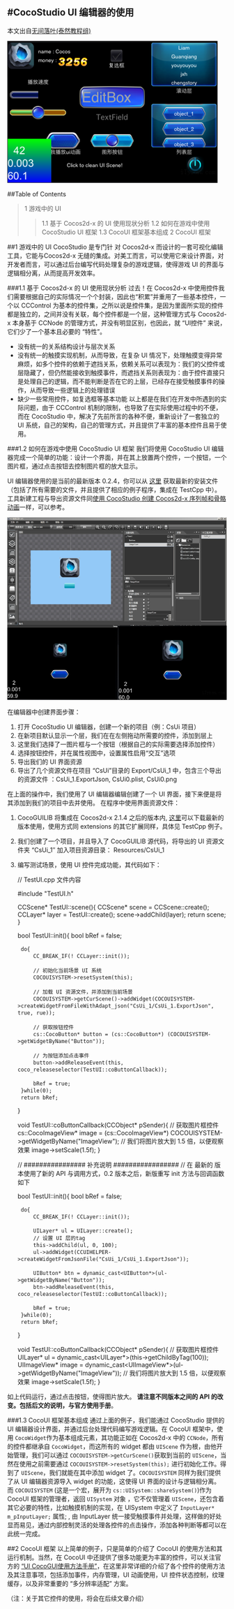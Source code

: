 #CocoStudio UI 编辑器的使用
---
本文出自[无间落叶(泰然教程组)](http://www.ityran.com/archives/4619)

![image](./res/1.png)

##Table of Contents
> 1 游戏中的 UI
>> 1.1 基于 Cocos2d-x 的 UI 使用现状分析
>> 1.2 如何在游戏中使用 CocoStudio UI 框架
>> 1.3 CocoUI 框架基本组成
> 2 CocoUI 框架

##1 游戏中的 UI
CocoStudio 是专门针 对 Cocos2d-x 而设计的一套可视化编辑工具，它能与Cocos2d-x 无缝的集成。对美工而言，可以使用它来设计界面，对开发者而言，可以通过后台编写代码处理复杂的游戏逻辑，使得游戏 UI 的界面与逻辑相分离，从而提高开发效率。

###1.1 基于 Cocos2d-x 的 UI 使用现状分析
过去！在 Cocos2d-x 中使用控件我们需要根据自己的实际情况一个个封装，因此也“积累”并重用了一些基本控件，一个以 CCControl 为基本的控件集，之所以说是控件集，是因为里面所实现的控件都是独立的，之间并没有关联，每个控件都是一个层，这种管理方式与 Cocos2d-x 本身基于 CCNode 的管理方式，并没有明显区别，也因此，就 “UI控件” 来说，它们少了一个基本且必要的 “特性”。

- 没有统一的关系结构设计与层次关系
- 没有统一的触摸实现机制，从而导致，在复杂 UI 情况下，处理触摸变得异常麻烦，如多个控件的依赖于遮挡关系，依赖关系可以表现为：我们的父控件或层隐藏了，但仍然能接收到触摸事件，而遮挡关系则表现为：由于控件直接只是处理自己的逻辑，而不能判断是否在它的上层，已经存在接受触摸事件的操作，从而导致一些逻辑上的处理错误
- 缺少一些常用控件，如复选框等基本功能
以上都是在我们在开发中所遇到的实际问题，由于 CCControl 机制的限制，也导致了在实际使用过程中的不便，而在 CocoStudio 中，解决了先前所言的各种不便，重新设计了一套独立的 UI 系统，自己的架构，自己的管理方式，并且提供了丰富的基本控件且易于使用。

###1.2 如何在游戏中使用 CocoStudio UI 框架
我们将使用 CocoStudio UI 编辑器完成一个简单的功能：设计一个界面，并在其上放置两个控件，一个按钮，一个图片框，通过点击按钮去控制图片框的放大显示。

UI 编辑器使用的是当前的最新版本 0.2.4，你可以从 [这里](http://bbs.cocostudio.org/forum.php?mod=viewthread&tid=4699&extra=page%3D1) 获取最新的安装文件（包括了所有需要的文件，并且提供了相应的例子程序，集成在 TestCpp 中）。 工具新建工程与导出资源文件同[使用 CocoStudio 创建 Cocos2d-x 序列帧和骨骼动画](http://www.ityran.com/archives/4386)一样，可以参考。

![image](./res/2.png)

在编辑器中创建界面步骤：


1. 打开 CocoStudio UI 编辑器，创建一个新的项目（例：CsUi 项目）
2. 在新项目默认显示一个层，我们在在左侧拖动所需要的控件，添加到层上
3. 这里我们选择了一图片框与一个按钮（根据自己的实际需要选择添加控件）
4. 选择按钮控件，并在属性视图中，设置属性启用“交互”选项
5. 导出我们的 UI 界面资源
6. 导出了几个资源文件在项目 “CsUi”目录的 Export/CsUi_1 中，包含三个导出的资源文件 ：CsUi_1.ExportJson, CsUi0.plist, CsUi0.png

在上面的操作中，我们使用了 UI 编辑器编辑创建了一个 UI 界面，接下来便是将其添加到我们的项目中去并使用。 在程序中使用界面资源文件：

1. CocoGUILIB 将集成在 Cocos2d-x 2.1.4 之后的版本内, [这里](http://bbs.cocostudio.org/forum.php?mod=viewthread&tid=4699&extra=page%3D1)可以下载最新的版本使用，使用方式同 extensions 的其它扩展同样，具体见 TestCpp 例子。
2. 我们创建了一个项目，并且导入了 CocoGUILIB 源代码，将导出的 UI 资源文件夹 “CsUi_1″ 加入项目资源目录： Resources/CsUi_1
3. 编写测试场景，使用 UI 控件完成功能，其代码如下：

	// TestUI.cpp 文件内容
	 
	#include "TestUI.h"
	 
	CCScene* TestUI::scene(){
	    CCScene* scene = CCScene::create();
	    CCLayer* layer = TestUI::create();
	    scene->addChild(layer);
	    return scene;
	}
	 
	bool TestUI::init(){
	    bool bRef = false;
	    
	    do{
	        CC_BREAK_IF(! CCLayer::init());
	 
	        // 初始化当前场景 UI 系统
	        COCOUISYSTEM->resetSystem(this);
	        
	        // 加载 UI 资源文件，并添加到当前场景
	        COCOUISYSTEM->getCurScene()->addWidget(COCOUISYSTEM->createWidgetFromFileWithAdapt_json("CsUi_1/CsUi_1.ExportJson", true, rue));
	        
	        // 获取按钮控件
	        cs::CocoButton* button = (cs::CocoButton*) (COCOUISYSTEM->getWidgetByName("Button"));
	        
	        // 为按钮添加点击事件
	        button->addReleaseEvent(this, coco_releaseselector(TestUI::coButtonCallback));
	 
	        bRef = true;
	    }while(0);
	    return bRef;
	}
	 
	void TestUI::coButtonCallback(CCObject* pSender){
	    // 获取图片框控件
	    cs::CocoImageView* image = (cs::CocoImageView*) COCOUISYSTEM->getWidgetByName("ImageView");
	    // 我们将图片放大到 1.5 倍，以便观察效果
	    image->setScale(1.5f);
	}
	 
	// ################ 补充说明 #################
	// 在 最新的 版本使用了新的 API 与调用方式，0.2 版本之后，新版重写 init 方法与回调函数如下
	 
	 
	bool TestUI::init(){
	    bool bRef = false;
	    
	    do{
	        CC_BREAK_IF(! CCLayer::init());
	        
	        UILayer* ul = UILayer::create();
	        // 设置 UI 层的tag
	        this->addChild(ul, 0, 100);
	        ul->addWidget(CCUIHELPER->createWidgetFromJsonFile("CsUi_1/CsUi_1.ExportJson"));
	        
	        UIButton* btn = dynamic_cast<UIButton*>(ul->getWidgetByName("Button"));
	        btn->addReleaseEvent(this, coco_releaseselector(TestUI::coButtonCallback));
	        
	        bRef = true;
	    }while(0);
	    return bRef;
	}
	 
	void TestUI::coButtonCallback(CCObject* pSender){
	    // 获取图片框控件
	    UILayer* ul = dynamic_cast<UILayer*>(this->getChildByTag(100));
	    UIImageView* image = dynamic_cast<UIImageView*>(ul->getWidgetByName("ImageView"));
	    // 我们将图片放大到 1.5 倍，以便观察效果
	    image->setScale(1.5f);
	}

如上代码运行，通过点击按钮，使得图片放大。 **请注意不同版本之间的 API 的改变。包括后文的说明，与官方使用手册**。

###1.3 CocoUI 框架基本组成
通过上面的例子，我们能通过 CocoStudio 提供的 UI 编辑器设计界面，并通过后台处理代码编写游戏逻辑。在 CocoUI 框架中，使用 `CocoWidget`作为基本组成元素，其功能正如在 Cocos2d-x 中的 `CCNode`，所有的控件都继承自 `CocoWidget`，而这所有的 widget 都由 `UIScene` 作为根，由他开始管理，我们可以通过 `COCOUISYSTEM->getCurScene()`获取到当前的 `UIScene`，当然在使用之前需要通过 `COCOUISYSTEM->resetSystem(this);` 进行初始化工作。得到了 `UIScene`，我们就能在其中添加 widget 了。`COCOUISYSTEM` 同样为我们提供了从 UI 编辑器资源导入 widget 的功能，这使得 UI 界面的设计与逻辑相分离。 而 `COCOUISYSTEM` (这是一个宏，展开为 `cs::UISystem::shareSystem()`)作为 CocoUI 框架的管理者，返回 `UISystem` 对象 ，它不仅管理着 `UIScene`，还包含着其它必要的特性，比如触摸机制的实现，在 UISystem 中定义了 `InputLayer* m_pInputLayer;` 属性; , 由 InputLayer 统一接受触摸事件并处理，这样做的好处显而易见，通过内部控制灵活的处理各控件的点击操作，添加各种判断等都可以在此统一完成。

##2 CocoUI 框架
以上简单的例子，只是简单的介绍了 CocoUI 的使用方法和其运行机制。当然，在 CocoUI 中还提供了很多功能更为丰富的控件，可以关注官方的 [“UI CocoGUI使用方法手册”](http://bbs.cocostudio.org/forum.php?mod=viewthread&tid=732)，在这里非常详细的介绍了各个控件的使用方法及其注意事项，包括添加事件，内存管理，UI 动画使用，UI 控件状态控制，纹理缓存，以及非常重要的 “多分辨率适配” 方案。

（注：关于其它控件的使用，将会在后续文章介绍）